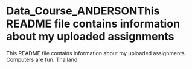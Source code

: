 # Data_Course_ANDERSONThis README file contains information about my uploaded assignments
This README file contains information about my uploaded assignments. Computers are fun. Thailand.